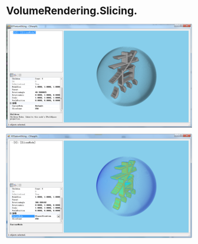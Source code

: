 ﻿# VolumeRendering.Slicing.

![VolumeRendering.Slicing](VolumeRendering.Slicing.png)

![VolumeRendering.Slicing.classification](VolumeRendering.Slicing.classification.png)

